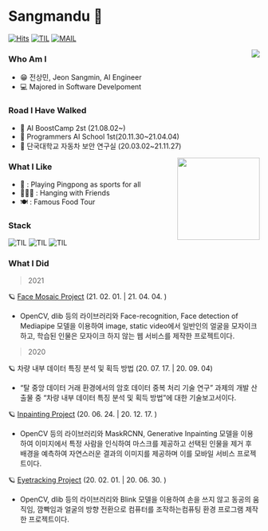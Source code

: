 # Sangmandu 🌌
[![Hits](https://hits.seeyoufarm.com/api/count/incr/badge.svg?url=https%3A%2F%2Fgithub.com%2Fsangmandu%2Fhit-counter&count_bg=%23438C76&title_bg=%2332A863&icon=&icon_color=%23E7E7E7&title=VISIT&edge_flat=false)](https://github.com/sangmandu)
[![TIL](https://img.shields.io/badge/TIL-00ACEE?style=flat)](https://sangmandu.gitbook.io/til/)
[![MAIL](https://img.shields.io/badge/MAIL-0055FF?style=flat)](mailto:toxj17@naver.com)

<img align='right' src="http://mazassumnida.wtf/api/v2/generate_badge?boj=soryrung96">

### Who Am I
* 😁 전상민, Jeon Sangmin, AI Engineer  
* 💻 Majored in Software Develpoment


### Road I Have Walked
* 👟 AI BoostCamp 2st (21.08.02~)
* 👟 Programmers AI School 1st(20.11.30~21.04.04)
* 👟 단국대학교 자동차 보안 연구실 (20.03.02~21.11.27)

<img align='right' src="https://github-readme-stats.vercel.app/api?username=sangmandu&theme=tokyonight" height="165">

### What I Like
* 🏓 : Playing Pingpong as sports for all
* 👨‍👦‍👦 : Hanging with Friends
* 🍽 : Famous Food Tour

### Stack
![TIL](https://img.shields.io/badge/Python-AEA5D4?style=flat)
![TIL](https://img.shields.io/badge/Pytorch-F186A4?style=flat)
![TIL](https://img.shields.io/badge/NLP-DF8AB6?style=flat)


### What I Did
> 2021

🪐 [Face Mosaic Project](https://github.com/sangmandu/GARIGO/) (21. 02. 01. | 21. 04. 04. )
* OpenCV, dlib 등의 라이브러리와 Face-recognition, Face detection of Mediapipe 모델을 이용하여 image, static video에서 일반인의 얼굴을 모자이크 하고, 학습된 인물은 모자이크 하지 않는 웹 서비스를 제작한 프로젝트이다.
  
> 2020

🪐 차량 내부 데이터 특징 분석 및 획득 방법 (20. 07. 17. | 20. 09. 04)
* “탈 중앙 데이터 거래 환경에서의 암호 데이터 중복 처리 기술 연구” 과제의 개발 산출물 중 “차량 내부 데이터 특징 분석 및 획득 방법”에 대한 기술보고서이다.

🪐 [Inpainting Project](https://github.com/sangmandu/4SHARP) (20. 06. 24. | 20. 12. 17. )
* OpenCV 등의 라이브러리와 MaskRCNN, Generative Inpainting 모델을 이용하여 이미지에서 특정 사람을 인식하여 마스크를 제공하고 선택된 인물을 제거 후 배경을 예측하여 자연스러운 결과의 이미지를 제공하며 이를 모바일 서비스 프로젝트이다.

🪐 [Eyetracking Project](https://github.com/sangmandu/eyetracking) (20. 02. 01. | 20. 06. 30. )
* OpenCV, dlib 등의 라이브러리와 Blink 모델을 이용하여 손을 쓰지 않고 동공의 움직임, 깜빡임과 얼굴의 방향 전환으로 컴퓨터를 조작하는컴퓨팅 환경 프로그램 제작한 프로젝트이다.
 
<!--
**sangmandu/sangmandu** is a ✨ _special_ ✨ repository because its `README.md` (this file) appears on your GitHub profile.

Here are some ideas to get you started:

- 🔭 I’m currently working on ...
- 🌱 I’m currently learning ...
- 👯 I’m looking to collaborate on ...
- 🤔 I’m looking for help with ...
- 💬 Ask me about ...
- 📫 How to reach me: ...
- 😄 Pronouns: ...
- ⚡ Fun fact: ...
-->

